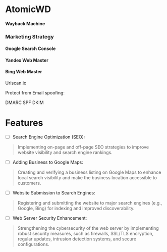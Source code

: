 # AtomicWD


#### Wayback Machine

### Marketing Strategy

#### Google Search Console
#### Yandex Web Master
#### Bing Web Master


Urlscan.io

Protect from Email spoofing:

DMARC
SPF
DKIM


# Features
- [ ] Search Engine Optimization (SEO):
> Implementing on-page and off-page SEO strategies to improve website visibility and search engine rankings.
- [ ] Adding Business to Google Maps:
> Creating and verifying a business listing on Google Maps to enhance local search visibility and make the business location accessible to customers.
- [ ] Website Submission to Search Engines:
> Registering and submitting the website to major search engines (e.g., Google, Bing) for indexing and improved discoverability.
- [ ] Web Server Security Enhancement:
> Strengthening the cybersecurity of the web server by implementing robust security measures, such as firewalls, SSL/TLS encryption, regular updates, intrusion detection systems, and secure configurations.
